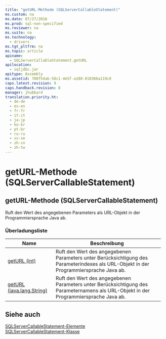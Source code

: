 ```yaml
---
title: "getURL-Methode (SQLServerCallableStatement)"
ms.custom: na
ms.date: 07/27/2016
ms.prod: sql-non-specified
ms.reviewer: na
ms.suite: na
ms.technology: 
  - drivers
ms.tgt_pltfrm: na
ms.topic: article
apiname: 
  - SQLServerCallableStatement.getURL
apilocation: 
  - sqljdbc.jar
apitype: Assembly
ms.assetid: 700f54ab-58c1-4e5f-a188-818366a119c0
caps.latest.revision: 9
caps.handback.revision: 8
manager: jhubbard
translation.priority.ht: 
  - de-de
  - es-es
  - fr-fr
  - it-it
  - ja-jp
  - ko-kr
  - pt-br
  - ru-ru
  - sv-se
  - zh-cn
  - zh-tw
---
```

# getURL-Methode (SQLServerCallableStatement)
    
## getURL\-Methode \(SQLServerCallableStatement\)  
 Ruft den Wert des angegebenen Parameters als URL\-Objekt in der Programmiersprache Java ab.  
  
### Überladungsliste  
  
|Name|Beschreibung|  
|----------|------------------|  
|[getURL \(int\)](../content/getURL-Method--int-.md)|Ruft den Wert des angegebenen Parameters unter Berücksichtigung des Parameterindexes als URL\-Objekt in der Programmiersprache Java ab.|  
|[getURL \(java.lang.String\)](../content/getURL-Method--java.lang.String-.md)|Ruft den Wert des angegebenen Parameters unter Berücksichtigung des Parameternamens als URL\-Objekt in der Programmiersprache Java ab.|  
  
## Siehe auch  
 [SQLServerCallableStatement-Elemente](../content/SQLServerCallableStatement-Members.md)   
 [SQLServerCallableStatement-Klasse](../content/SQLServerCallableStatement-Class.md)  
  
  
